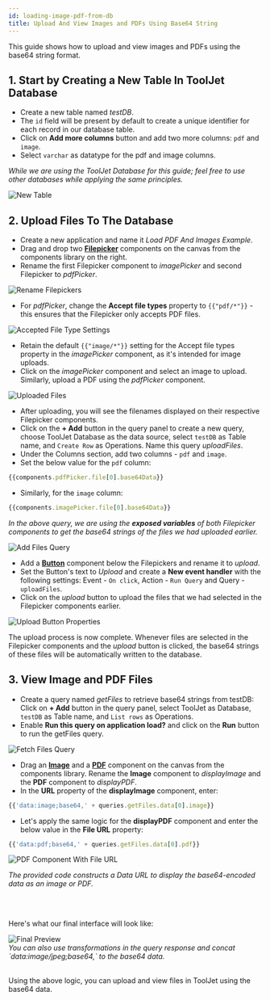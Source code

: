 ```yaml
---
id: loading-image-pdf-from-db
title: Upload And View Images and PDFs Using Base64 String
---
```

<div style={{paddingBottom:'24px'}}>

This guide shows how to upload and view images and PDFs using the base64 string format. 

</div>

<div style={{paddingTop:'24px', paddingBottom:'24px'}}>

## 1. Start by Creating a New Table In ToolJet Database

- Create a new table named *testDB*. 
- The `id` field will be present by default to create a unique identifier for each record in our database table.
- Click on **Add more columns** button and add two more columns: `pdf` and `image`.
- Select `varchar` as datatype for the pdf and image columns.

<i>While we are using the ToolJet Database for this guide; feel free to use other databases while applying the same principles.</i>

<div style={{ width: '100%', marginBottom:'15px', marginTop:'15px'}}>
<img className="screenshot-full" src="/img/how-to/load-base64/create-new-table.png" alt="New Table"  />
</div>

</div>

<div style={{paddingTop:'24px', paddingBottom:'24px'}}>

## 2. Upload Files To The Database

- Create a new application and name it *Load PDF And Images Example*. 
- Drag and drop two **[Filepicker](../widgets/file-picker)** components on the canvas from the components library on the right. 
- Rename the first Filepicker component to *imagePicker* and second Filepicker to *pdfPicker*.

<div style={{ width: '100%', marginBottom:'15px', marginTop:'15px'}}>
    <img className="screenshot-full" src="/img/how-to/load-base64/filepickers-rename.png" alt="Rename Filepickers"  />
</div>

- For *pdfPicker*, change the **Accept file types** property to `{{"pdf/*"}}` - this ensures that the Filepicker only accepts PDF files. 

<div style={{ width: '100%', marginBottom:'15px', marginTop:'15px'}}>
    <img className="screenshot-full" src="/img/how-to/load-base64/pdf-accepted-file-type.png" alt="Accepted File Type Settings"  />
</div>

- Retain the default `{{"image/*"}}` setting for the Accept file types property in the *imagePicker* component, as it's intended for image uploads.
- Click on the *imagePicker* component and select an image to upload. Similarly, upload a PDF using the *pdfPicker* component. 

<div style={{ width: '100%', marginBottom:'15px', marginTop:'15px'}}>
    <img className="screenshot-full" src="/img/how-to/load-base64/filepickers-with-uploaded-files.png" alt="Uploaded Files"  />
</div>

- After uploading, you will see the filenames displayed on their respective Filepicker components.
- Click on the **+ Add** button in the query panel to create a new query, choose ToolJet Database as the data source, select `testDB` as Table name, and `Create Row` as Operations. Name this query *uploadFiles*.
- Under the Columns section, add two columns - `pdf` and `image`. 
- Set the below value for the `pdf` column: 
```js
{{components.pdfPicker.file[0].base64Data}}
```
- Similarly, for the `image` column:
```js
{{components.imagePicker.file[0].base64Data}}
```

<i>In the above query, we are using the <b>exposed variables</b> of both Filepicker components to get the base64 strings of the files we had uploaded earlier.</i>

<div style={{ width: '100%', marginBottom:'15px', marginTop:'15px'}}>
    <img className="screenshot-full" src="/img/how-to/load-base64/add-files-query.png" alt="Add Files Query"  />
</div>

- Add a **[Button](../widgets/button)** component below the Filepickers and rename it to *upload*.
- Set the Button's text to *Upload* and create a **New event handler** with the following settings: Event - `On click`, Action - `Run Query` and Query - `uploadFiles`.
- Click on the *upload* button to upload the files that we had selected in the Filepicker components earlier.

<div style={{ width: '100%', marginBottom:'15px', marginTop:'15px'}}>
    <img className="screenshot-full" src="/img/how-to/load-base64/upload-button-properties.png" alt="Upload Button Properties"  />
</div>

The upload process is now complete. Whenever files are selected in the Filepicker components and the *upload* button is clicked, the base64 strings of these files will be automatically written to the database.

</div>

<div style={{paddingTop:'24px', paddingBottom:'24px'}}>

## 3. View Image and PDF Files 

- Create a query named *getFiles* to retrieve base64 strings from testDB: Click on **+ Add** button in the query panel, select ToolJet as Database, `testDB` as Table name, and `List rows` as Operations.
- Enable **Run this query on application load?** and click on the **Run** button to run the getFiles query.

<div style={{ width: '100%', marginBottom:'15px', marginTop:'15px'}}>
    <img className="screenshot-full" src="/img/how-to/load-base64/fetch-files-query.png" alt="Fetch Files Query"  />
</div>

- Drag an **[Image](../widgets/image)** and a **[PDF](../widgets/pdf)** component on the canvas from the components library. Rename the **Image** component to *displayImage* and the **PDF** component to *displayPDF*.
- In the **URL** property of the **displayImage** component, enter:
```js
{{'data:image;base64,' + queries.getFiles.data[0].image}}
```

- Let's apply the same logic for the **displayPDF** component and enter the below value in the **File URL** property:

```js
{{'data:pdf;base64,' + queries.getFiles.data[0].pdf}}
```
<div style={{ width: '100%', marginBottom:'15px', marginTop:'15px'}}>
    <img className="screenshot-full" src="/img/how-to/load-base64/pdf-with-fileURL.png" alt="PDF Component With File URL"  />
</div>

<i>The provided code constructs a Data URL to display the base64-encoded data as an image or PDF.</i> 

<br/>
<br/>

Here's what our final interface will look like:

<div style={{ width: '100%', marginBottom:'15px', marginTop:'15px'}}>
    <img className="screenshot-full" src="/img/how-to/load-base64/pdf-image-view.png" alt="Final Preview"  />
</div>

<i>
You can also use transformations in the query response and concat `data:image/jpeg;base64,` to the base64 data.
</i>
<br/>
<br/>

Using the above logic, you can upload and view files in ToolJet using the base64 data.

</div>